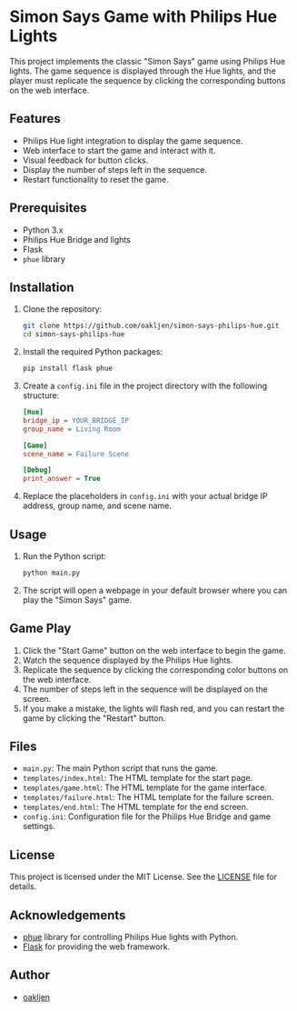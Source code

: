 
# Simon Says Game with Philips Hue Lights

This project implements the classic "Simon Says" game using Philips Hue lights. The game sequence is displayed through the Hue lights, and the player must replicate the sequence by clicking the corresponding buttons on the web interface.

## Features

- Philips Hue light integration to display the game sequence.
- Web interface to start the game and interact with it.
- Visual feedback for button clicks.
- Display the number of steps left in the sequence.
- Restart functionality to reset the game.

## Prerequisites

- Python 3.x
- Philips Hue Bridge and lights
- Flask
- `phue` library

## Installation

1. Clone the repository:
   ```sh
   git clone https://github.com/oakljen/simon-says-philips-hue.git
   cd simon-says-philips-hue
   ```

2. Install the required Python packages:
   ```sh
   pip install flask phue
   ```

3. Create a `config.ini` file in the project directory with the following structure:
   ```ini
   [Hue]
   bridge_ip = YOUR_BRIDGE_IP
   group_name = Living Room

   [Game]
   scene_name = Failure Scene

   [Debug]
   print_answer = True
   ```

4. Replace the placeholders in `config.ini` with your actual bridge IP address, group name, and scene name.

## Usage

1. Run the Python script:
   ```sh
   python main.py
   ```

2. The script will open a webpage in your default browser where you can play the "Simon Says" game.

## Game Play

1. Click the "Start Game" button on the web interface to begin the game.
2. Watch the sequence displayed by the Philips Hue lights.
3. Replicate the sequence by clicking the corresponding color buttons on the web interface.
4. The number of steps left in the sequence will be displayed on the screen.
5. If you make a mistake, the lights will flash red, and you can restart the game by clicking the "Restart" button.

## Files

- `main.py`: The main Python script that runs the game.
- `templates/index.html`: The HTML template for the start page.
- `templates/game.html`: The HTML template for the game interface.
- `templates/failure.html`: The HTML template for the failure screen.
- `templates/end.html`: The HTML template for the end screen.
- `config.ini`: Configuration file for the Philips Hue Bridge and game settings.

## License

This project is licensed under the MIT License. See the [LICENSE](LICENSE) file for details.

## Acknowledgements

- [phue](https://github.com/studioimaginaire/phue) library for controlling Philips Hue lights with Python.
- [Flask](https://flask.palletsprojects.com/) for providing the web framework.

## Author

- [oakljen](https://github.com/oakljen)

